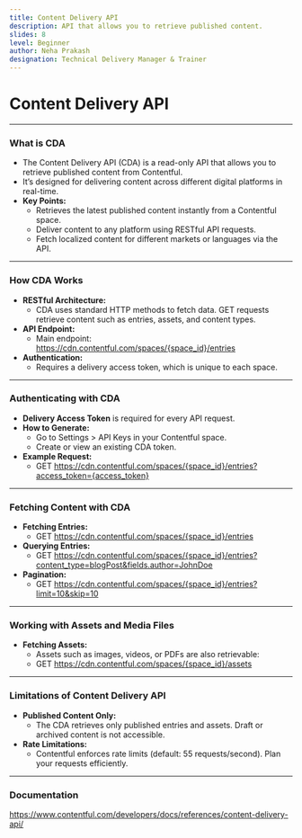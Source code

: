 ```yaml
---
title: Content Delivery API
description: API that allows you to retrieve published content.
slides: 8
level: Beginner
author: Neha Prakash
designation: Technical Delivery Manager & Trainer
---
```


<!-- Slide 1 -->
# Content Delivery API

---

<!-- Slide 2 -->
### What is CDA

- The Content Delivery API (CDA) is a read-only API that allows you to retrieve published content from Contentful.
- It’s designed for delivering content across different digital platforms in real-time.
- **Key Points:**
    - Retrieves the latest published content instantly from a Contentful space.
    - Deliver content to any platform using RESTful API requests.
    - Fetch localized content for different markets or languages via the API.

---

<!-- Slide 3 -->
### How CDA Works

- **RESTful Architecture:**
    - CDA uses standard HTTP methods to fetch data. GET requests retrieve content such as entries, assets, and content types.
- **API Endpoint:**
    - Main endpoint: https://cdn.contentful.com/spaces/{space_id}/entries
- **Authentication:**
    - Requires a delivery access token, which is unique to each space.

---

<!-- Slide 4 -->
### Authenticating with CDA

- **Delivery Access Token** is required for every API request.
- **How to Generate:**
    - Go to Settings > API Keys in your Contentful space.
    - Create or view an existing CDA token.
- **Example Request:**
    - GET https://cdn.contentful.com/spaces/{space_id}/entries?access_token={access_token}

---

<!-- Slide 5 -->
### Fetching Content with CDA

- **Fetching Entries:**
    - GET https://cdn.contentful.com/spaces/{space_id}/entries
- **Querying Entries:**
    - GET https://cdn.contentful.com/spaces/{space_id}/entries?content_type=blogPost&fields.author=JohnDoe
- **Pagination:**
    - GET https://cdn.contentful.com/spaces/{space_id}/entries?limit=10&skip=10

---

<!-- Slide 6 -->
### Working with Assets and Media Files

- **Fetching Assets:**
    - Assets such as images, videos, or PDFs are also retrievable:
    - GET https://cdn.contentful.com/spaces/{space_id}/assets

---

<!-- Slide 7 -->
### Limitations of Content Delivery API

- **Published Content Only:**
    - The CDA retrieves only published entries and assets. Draft or archived content is not accessible.
- **Rate Limitations:**
    - Contentful enforces rate limits (default: 55 requests/second). Plan your requests efficiently.

---

<!-- Slide 8 -->

### Documentation

https://www.contentful.com/developers/docs/references/content-delivery-api/
